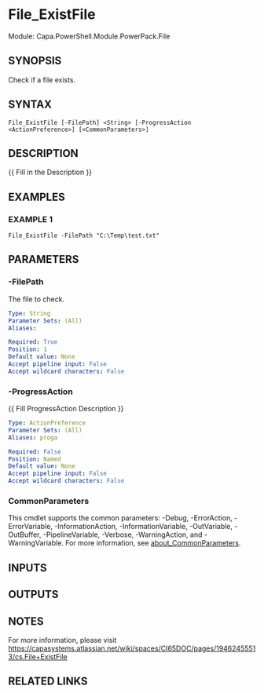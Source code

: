 # File_ExistFile

Module: Capa.PowerShell.Module.PowerPack.File

## SYNOPSIS
Check if a file exists.

## SYNTAX

```
File_ExistFile [-FilePath] <String> [-ProgressAction <ActionPreference>] [<CommonParameters>]
```

## DESCRIPTION
{{ Fill in the Description }}

## EXAMPLES

### EXAMPLE 1
```
File_ExistFile -FilePath "C:\Temp\test.txt"
```

## PARAMETERS

### -FilePath
The file to check.

```yaml
Type: String
Parameter Sets: (All)
Aliases:

Required: True
Position: 1
Default value: None
Accept pipeline input: False
Accept wildcard characters: False
```

### -ProgressAction
{{ Fill ProgressAction Description }}

```yaml
Type: ActionPreference
Parameter Sets: (All)
Aliases: proga

Required: False
Position: Named
Default value: None
Accept pipeline input: False
Accept wildcard characters: False
```

### CommonParameters
This cmdlet supports the common parameters: -Debug, -ErrorAction, -ErrorVariable, -InformationAction, -InformationVariable, -OutVariable, -OutBuffer, -PipelineVariable, -Verbose, -WarningAction, and -WarningVariable. For more information, see [about_CommonParameters](http://go.microsoft.com/fwlink/?LinkID=113216).

## INPUTS

## OUTPUTS

## NOTES
For more information, please visit https://capasystems.atlassian.net/wiki/spaces/CI65DOC/pages/19462455513/cs.File+ExistFile

## RELATED LINKS
